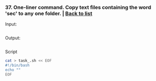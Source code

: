 ### <a id='task_37'>37. One-liner command. Copy text files containing the word 'sec' to any one folder.</a>  |  [Back to list](#back_to_list)

Input:
``` bash

```

Output:
```

```

Script
``` bash
cat > task_.sh << EOF
#!/bin/bash
echo ""
EOF
```
